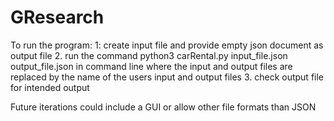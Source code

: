 # GResearch

To run the program:
1: create input file and provide empty json document as output file 
2. run the command python3 carRental.py input_file.json output_file.json in command line where the input and output files are replaced by the name of the users input and output files 
3. check output file for intended output 

Future iterations could include a GUI or allow other file formats than JSON 
